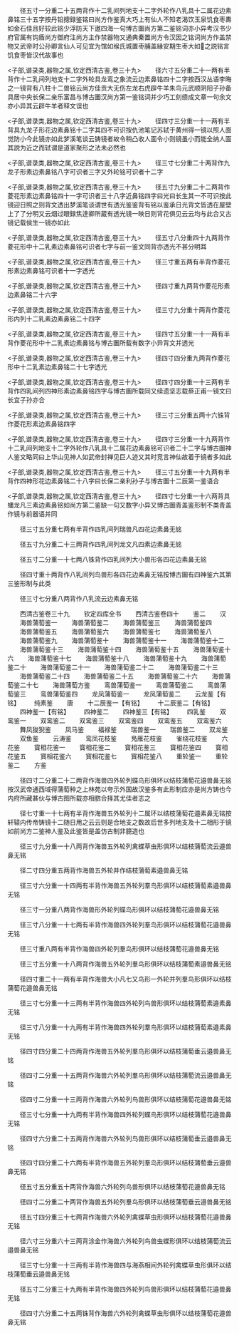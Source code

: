 <!-- { "loadSidebar": true } -->
　　径五寸一分重二十五两背作十二乳间列地支十二字外轮作八乳具十二属花边素鼻铭三十五字按丹铅摠録鉴铭曰尚方作鉴真大巧上有仙人不知老渴饮玉泉饥食枣夀如金石佳且好较此铭少浮防天下遨四海一句博古圗尚方第二鉴铭词亦小异考汉书少府官属有钩盾尚方御府注尚方主作禁器物又通典秦置尚方令汉因之铭词尚方作盖禁物又武帝时公孙卿言仙人可见宜为馆如缑氏城置枣脯盖縁安期生枣大如之説铭言饥食枣皆汉代故事也







<子部,谱录类,器物之属,钦定西清古鉴,卷三十九>
　　径六寸五分重二十一两有半背作十二乳间列地支十二字外轮具龙鸾之象流云边素鼻铭四十二字按西汉丛语李晦之一镜背有八柱十二兽铭云尚方佳贡大无伤左龙右虎辟牛羊朱鸟元武顺阴阳子孙备具居中央长保二亲乐富昌与博古圗汉尚方第一鉴铭词并少巧工刻缋成文章一句余文亦小异其云辟牛羊者释文误也









<子部,谱录类,器物之属,钦定西清古鉴,卷三十九>
　　径四寸三分重一十一两有半背具九龙子形花边素鼻铭十二字其四不可识按仇池笔记苏轼于黄州得一镜以照人面觉防小今此镜亦如此梦溪笔谈云铸镜者故令稍凸收人面令小则镜虽小而能全纳人面其説为近之而轼谓是道家聚形之法未必然也











<子部,谱录类,器物之属,钦定西清古鉴,卷三十九>
　　径三寸七分重二十两背作九龙子形素边素鼻铭八字可识者三字又外轮铭可识者十二字














<子部,谱录类,器物之属,钦定西清古鉴,卷三十九>
　　径五寸九分重二十二两背作菱花形素边素鼻铭四十一字可识者三十八字近鼻铭四字曰光曰长生其一不可识按此镜迎日照之则背文透出梦溪笔谈谓世有透光鉴鉴背有铭以鉴承日光背文皆透在屋壁上了了分明又云烟过眼録焦逹卿所蔵有透光镜一映日则背花俱见云云均与此合又古镜记载侯生一镜亦如此









<子部,谱录类,器物之属,钦定西清古鉴,卷三十九>
　　径五寸八分重四十九两背作菱花形中十二乳素边素鼻铭可识者七字与前一鉴文同背亦透光不甚分明耳













<子部,谱录类,器物之属,钦定西清古鉴,卷三十九>
　　径三寸重五两有半背作菱花形素边素鼻铭可识者十一字透光














<子部,谱录类,器物之属,钦定西清古鉴,卷三十九>
　　径四寸重九两背作菱花形素边素鼻铭二十六字















<子部,谱录类,器物之属,钦定西清古鉴,卷三十九>
　　径三寸九分重十两背作菱花形内列十二乳素边素鼻铭二十四字














<子部,谱录类,器物之属,钦定西清古鉴,卷三十九>
　　径四寸五分重一十一两有半背作菱花形中十二乳素边素鼻铭与博古圗所载有数字小异背文并透光














<子部,谱录类,器物之属,钦定西清古鉴,卷三十九>
　　径四寸四分重九两背作菱花形中十二乳素边素鼻铭二十七字透光














<子部,谱录类,器物之属,钦定西清古鉴,卷三十九>
　　径四寸四分重一十三两有半背作四乳间列四神形素边素鼻铭四字与博古圗所载同又续遗坚志载蔡正甫一镜文曰长宜子孙亦合













<子部,谱录类,器物之属,钦定西清古鉴,卷三十九>
　　径三寸三分重五两十六铢背作菱花形素边素鼻铭四字














<子部,谱录类,器物之属,钦定西清古鉴,卷三十九>
　　径四寸三分重一十九两背作十二乳间列地支十二字外轮作八乳具十二属花边素鼻铭可识者二十二字与博古圗神人鉴文略同曰上华山见神人如武帝封禅见巨人迹又其时竞言神仙故着于镜者多如此












<子部,谱录类,器物之属,钦定西清古鉴,卷三十九>
　　径三寸五分重一十九两有半背作四神形花边素鼻铭二十八字曰长保二亲利孙子与博古圗十二辰第一鉴语合













<子部,谱录类,器物之属,钦定西清古鉴,卷三十九>
　　径四寸七分重一十六两背具蟠龙凡三素边素鼻铭如尚方第二鉴缺一句又数字小异又博古圗青盖鉴形制不类青盖作镜与前器语并同





















　　径三寸五分重七两有半背作四乳间列瑞兽凡四花边素鼻无铭














　　径五寸九分重二十三两背作四乳间列龙文凡四素边素鼻无铭














　　径五寸二分重一十七两八铢背作四乳间列大小兽形各四花边素鼻无铭














　　径四寸重十两背作八乳间列鸟兽形各四花边素鼻无铭按博古圗有四神鉴六其第三鉴形制与此类














　　径三寸七分重八两背作八乳流云边素鼻无铭






　　西清古鉴卷三十九
　　钦定四库全书
　　西清古鉴卷四十
　　鉴二
　　汉
　　海兽蒲萄鉴一
　　海兽蒲萄鉴二
　　海兽蒲萄鉴三
　　海兽蒲萄鉴四
　　海兽蒲萄鉴五
　　海兽蒲萄鉴六
　　海兽蒲萄鉴七
　　海兽蒲萄鉴八
　　海兽蒲萄鉴九
　　海兽蒲萄鉴十
　　海兽蒲萄鉴十一
　　海兽蒲萄鉴十二
　　海兽蒲萄鉴十三
　　海兽蒲萄鉴十四
　　海兽蒲萄鉴十五
　　海兽蒲萄鉴十六
　　海兽蒲萄鉴十七
　　海兽蒲萄鉴十八
　　海兽蒲萄鉴十九
　　海兽蒲萄鉴二十
　　海兽蒲萄鉴二十一
　　海兽蒲萄鉴二十二
　　海兽蒲萄鉴二十三
　　海兽蒲萄鉴二十四
　　海兽蒲萄鉴二十五
　　海兽蒲萄鉴二十六
　　海兽蒲萄鉴二十七
　　海兽蒲萄方鉴
　　鸾兽蒲萄鉴一
　　鸾兽蒲萄鉴二
　　鸾兽蒲萄鉴三
　　鸾兽蒲萄鉴四
　　龙凤蒲萄鉴一
　　龙凤蒲萄鉴二
　　云龙鉴【有铭】
　　纯素鉴
　　唐
　　十二辰鉴一【有铭】
　　十二辰鉴二【有铭】
　　四神鉴一【有铭】
　　四神鉴二
　　四神鉴三【有铭】
　　四乳鉴
　　双鸾鉴一
　　双鸾鉴二
　　双鸾鉴三
　　双鸾鉴四
　　双鸾鉴五
　　双鸾鉴六
　　舞凤狻猊鉴
　　凤马鉴
　　福禄鉴
　　瑞兽鉴一
　　瑞兽鉴二
　　双龙鉴
　　双鱼鉴
　　云涛鉴
　　鸾凤花枝鉴
　　鳬雁花枝鉴
　　雀绕花枝鉴
　　六花鉴
　　寳相花鉴一
　　寳相花鉴二
　　寳相花鉴三
　　寳相花鉴四
　　寳相花鉴五
　　寳相花鉴六
　　寳相花鉴七
　　寳相花鉴八
　　重轮鉴一
　　重轮鉴二
　　方鉴












　　径四寸二分重二十二两背作海兽四外轮列蝶鸟形俱环以结枝蒲萄花邉兽鼻无铭按汉武帝通西域得蒲萄种之上林苑以夸示外国故汉鉴多有此形制应亦是尚方铸也今内府所藏甚伙与博古图所载亦相脗合择其尤佳者志之











　　径七寸重一十七两有半背作海兽五外轮列十二属环以结枝蒲萄花邉素鼻无铭按轩辕内传帝铸镜十二随日用之云云则是合地支之数故后世多列地支及十二相形于镜如前尚方二鉴神人鉴及此鉴皆是盖仿古制非臆造也











　　径三寸九分重一十八两背作海兽五外轮列禽蝶草虫形俱环以结枝蒲萄流云邉兽鼻无铭














　　径二寸四分重五两背作海兽五外轮并作结枝蒲萄素邉兽鼻无铭














　　径三寸六分重一十四两有半背作海兽五外轮列羣鸟形俱环以结枝蒲萄素邉兽鼻无铭














　　径三寸一分重八两背作海兽形外轮列蝶鸟形俱环以结枝蒲萄花邉兽鼻无铭














　　径三寸八分重一十七两有半背作海兽四外轮列羣鸟形俱环以结枝蒲萄花邉兽鼻无铭














　　径三寸重八两有半背作海兽四外轮列羣鸟形俱环以结枝蒲萄花邉兽鼻无铭














　　径三寸五分重一十八两背作海兽五外轮列羣鸟形俱环以结枝蒲萄素邉兽鼻无铭














　　径四寸重二十一两有半背作海兽大小凡七又鸟形一外轮并列羣鸟形俱环以结枝蒲萄花邉兽鼻无铭














　　径三寸七分重一十三两有半背作海兽四外轮列鸟兽形俱环以结枝蒲萄素邉素鼻无铭














　　径三寸八分重一十九两有半背作海兽四外轮列羣鸟形俱环以结枝蒲萄素邉素鼻无铭














　　径四寸四分重二十四两背作海兽五外轮列羣鸟形俱环以结枝蒲萄垂云邉兽鼻无铭














　　径四寸二分重一十五两背作海兽六外轮列羣鸟形俱环以结枝蒲萄流云邉兽鼻无铭














　　径四寸二分重一十三两背作海兽六外轮列鸟兽形俱环以结枝蒲萄花邉兽鼻无铭














　　径三寸七分重一十九两有半背作海兽四外轮列蝶鸟形俱环以结枝蒲萄花邉兽鼻无铭














　　径四寸六分重二十五两背作海兽六外轮列鸟兽形俱环以结枝蒲萄垂云邉兽鼻无铭














　　径四寸四分重二十六两有半背作海兽五外轮列羣鸟形俱环以结枝蒲萄垂云邉兽鼻无铭














　　径五寸五分重五十两背作海兽六外轮列鸟兽形俱环以结枝蒲萄花邉兽鼻无铭














　　径四寸二分重二十两背作海兽五外轮列羣鸟形俱环以结枝蒲萄垂云邉兽鼻无铭














　　径五寸四分重三十七两背作海兽六外轮列禽蝶草虫形俱环以结枝蒲萄花邉兽鼻无铭














　　径六寸三分重六十三两背涂金作海兽六外轮列鸟兽虫蝶形俱环以结枝蒲萄流云邉兽鼻无铭














　　径三寸七分重一十三两有半背作海兽四与海燕相间外轮列禽蝶草虫形俱环以结枝蒲萄垂云邉兽鼻无铭













　　径五寸二分重三十九两有半背作海兽四外轮列鸟兽形俱环以结枝蒲萄花邉兽鼻无铭














　　径四寸六分重二十五两铢背作海兽六外轮列禽蝶草虫形俱环以结枝蒲萄花邉兽鼻无铭














